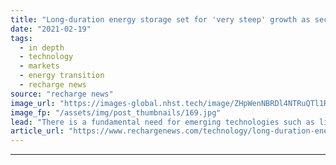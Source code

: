 ```yaml
---
title: "Long-duration energy storage set for 'very steep' growth as sector enters commercial phase"
date: "2021-02-19"
tags: 
  - in depth
  - technology
  - markets
  - energy transition
  - recharge news
source: "recharge news"
image_url: "https://images-global.nhst.tech/image/ZHpWenNBRDl4NTRuQTl1RzIrTjV4dU81Q3E1eUxyM3l0amZTenNmYkJJTT0=/nhst/binary/4ac0c6dbb5740c44b8e353a8dedc9376"
image_fp: "/assets/img/post_thumbnails/169.jpg"
lead: "There is a fundamental need for emerging technologies such as liquid-air and hot-rock thermal energy storage, but grid operators and regulators need to recognise their benefits, Recharge digital roundtable told"
article_url: "https://www.rechargenews.com/technology/long-duration-energy-storage-set-for-very-steep-growth-as-sector-enters-commercial-phase/2-1-966326"
---
```


---
